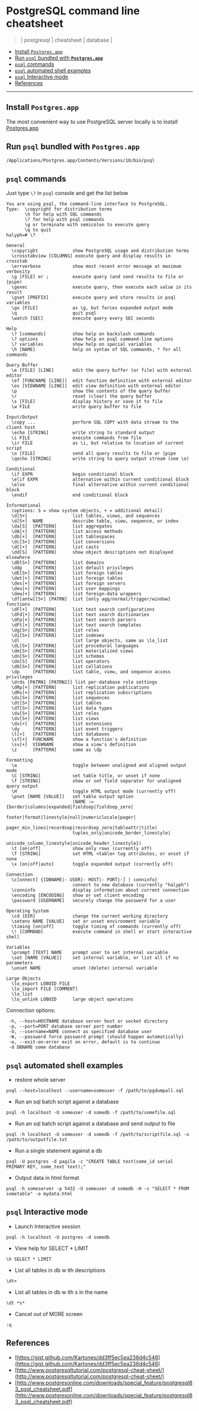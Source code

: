 # PostgreSQL command line cheatsheet
> | postgresql | cheatsheet | database |

- [Install `Postgres.app`](#install-postgresapp)
- [Run `psql` bundled with **`Postgres.app`**](#run-psql-bundled-with-postgresapp)
- [`psql` commands](#psql-commands)
- [`psql` automated shell examples](#psql-automated-shell-examples)
- [`psql` Interactive mode](#psql-interactive-mode)
- [References](#references)

---

## Install `Postgres.app`

The most convenient way to use PostgreSQL server locally is to install [Postgres.app](https://postgresapp.com/)

## Run `psql` bundled with **`Postgres.app`**

```bash
/Applications/Postgres.app/Contents/Versions/10/bin/psql
```

## `psql` commands

Just type `\?` in `psql` console and get the list below

```
You are using psql, the command-line interface to PostgreSQL.
Type:  \copyright for distribution terms
       \h for help with SQL commands
       \? for help with psql commands
       \g or terminate with semicolon to execute query
       \q to quit
halyph=# \?

General
  \copyright             show PostgreSQL usage and distribution terms
  \crosstabview [COLUMNS] execute query and display results in crosstab
  \errverbose            show most recent error message at maximum verbosity
  \g [FILE] or ;         execute query (and send results to file or |pipe)
  \gexec                 execute query, then execute each value in its result
  \gset [PREFIX]         execute query and store results in psql variables
  \gx [FILE]             as \g, but forces expanded output mode
  \q                     quit psql
  \watch [SEC]           execute query every SEC seconds

Help
  \? [commands]          show help on backslash commands
  \? options             show help on psql command-line options
  \? variables           show help on special variables
  \h [NAME]              help on syntax of SQL commands, * for all commands

Query Buffer
  \e [FILE] [LINE]       edit the query buffer (or file) with external editor
  \ef [FUNCNAME [LINE]]  edit function definition with external editor
  \ev [VIEWNAME [LINE]]  edit view definition with external editor
  \p                     show the contents of the query buffer
  \r                     reset (clear) the query buffer
  \s [FILE]              display history or save it to file
  \w FILE                write query buffer to file

Input/Output
  \copy ...              perform SQL COPY with data stream to the client host
  \echo [STRING]         write string to standard output
  \i FILE                execute commands from file
  \ir FILE               as \i, but relative to location of current script
  \o [FILE]              send all query results to file or |pipe
  \qecho [STRING]        write string to query output stream (see \o)

Conditional
  \if EXPR               begin conditional block
  \elif EXPR             alternative within current conditional block
  \else                  final alternative within current conditional block
  \endif                 end conditional block

Informational
  (options: S = show system objects, + = additional detail)
  \d[S+]                 list tables, views, and sequences
  \d[S+]  NAME           describe table, view, sequence, or index
  \da[S]  [PATTERN]      list aggregates
  \dA[+]  [PATTERN]      list access methods
  \db[+]  [PATTERN]      list tablespaces
  \dc[S+] [PATTERN]      list conversions
  \dC[+]  [PATTERN]      list casts
  \dd[S]  [PATTERN]      show object descriptions not displayed elsewhere
  \dD[S+] [PATTERN]      list domains
  \ddp    [PATTERN]      list default privileges
  \dE[S+] [PATTERN]      list foreign tables
  \det[+] [PATTERN]      list foreign tables
  \des[+] [PATTERN]      list foreign servers
  \deu[+] [PATTERN]      list user mappings
  \dew[+] [PATTERN]      list foreign-data wrappers
  \df[antw][S+] [PATRN]  list [only agg/normal/trigger/window] functions
  \dF[+]  [PATTERN]      list text search configurations
  \dFd[+] [PATTERN]      list text search dictionaries
  \dFp[+] [PATTERN]      list text search parsers
  \dFt[+] [PATTERN]      list text search templates
  \dg[S+] [PATTERN]      list roles
  \di[S+] [PATTERN]      list indexes
  \dl                    list large objects, same as \lo_list
  \dL[S+] [PATTERN]      list procedural languages
  \dm[S+] [PATTERN]      list materialized views
  \dn[S+] [PATTERN]      list schemas
  \do[S]  [PATTERN]      list operators
  \dO[S+] [PATTERN]      list collations
  \dp     [PATTERN]      list table, view, and sequence access privileges
  \drds [PATRN1 [PATRN2]] list per-database role settings
  \dRp[+] [PATTERN]      list replication publications
  \dRs[+] [PATTERN]      list replication subscriptions
  \ds[S+] [PATTERN]      list sequences
  \dt[S+] [PATTERN]      list tables
  \dT[S+] [PATTERN]      list data types
  \du[S+] [PATTERN]      list roles
  \dv[S+] [PATTERN]      list views
  \dx[+]  [PATTERN]      list extensions
  \dy     [PATTERN]      list event triggers
  \l[+]   [PATTERN]      list databases
  \sf[+]  FUNCNAME       show a function's definition
  \sv[+]  VIEWNAME       show a view's definition
  \z      [PATTERN]      same as \dp

Formatting
  \a                     toggle between unaligned and aligned output mode
  \C [STRING]            set table title, or unset if none
  \f [STRING]            show or set field separator for unaligned query output
  \H                     toggle HTML output mode (currently off)
  \pset [NAME [VALUE]]   set table output option
                         (NAME := {border|columns|expanded|fieldsep|fieldsep_zero|
                         footer|format|linestyle|null|numericlocale|pager|
                         pager_min_lines|recordsep|recordsep_zero|tableattr|title|
                         tuples_only|unicode_border_linestyle|
                         unicode_column_linestyle|unicode_header_linestyle})
  \t [on|off]            show only rows (currently off)
  \T [STRING]            set HTML <table> tag attributes, or unset if none
  \x [on|off|auto]       toggle expanded output (currently off)

Connection
  \c[onnect] {[DBNAME|- USER|- HOST|- PORT|-] | conninfo}
                         connect to new database (currently "halyph")
  \conninfo              display information about current connection
  \encoding [ENCODING]   show or set client encoding
  \password [USERNAME]   securely change the password for a user

Operating System
  \cd [DIR]              change the current working directory
  \setenv NAME [VALUE]   set or unset environment variable
  \timing [on|off]       toggle timing of commands (currently off)
  \! [COMMAND]           execute command in shell or start interactive shell

Variables
  \prompt [TEXT] NAME    prompt user to set internal variable
  \set [NAME [VALUE]]    set internal variable, or list all if no parameters
  \unset NAME            unset (delete) internal variable

Large Objects
  \lo_export LOBOID FILE
  \lo_import FILE [COMMENT]
  \lo_list
  \lo_unlink LOBOID      large object operations
```

Connection options:

```
 -h, --host=HOSTNAME database server host or socket directory
 -p, --port=PORT database server port number
 -U, --username=NAME connect as specified database user
 -W, --password force password prompt (should happen automatically)
 -e, --exit-on-error exit on error, default is to continue
 -d DBNAME some database
```

## `psql` automated shell examples

- restore whole server

```
psql --host=localhost --username=someuser -f /path/to/pgdumpall.sql
```

- Run an sql batch script against a database

```
psql -h localhost -U someuser -d somedb -f /path/to/somefile.sql
```

- Run an sql batch script against a database and send output to file

```
psql -h localhost -U someuser -d somedb -f /path/to/scriptfile.sql -o /path/to/outputfile.txt
```

- Run a single statement against a db

```
psql -U postgres -d pagila -c "CREATE TABLE test(some_id serial PRIMARY KEY, some_text text);"
```

- Output data in html format

```
psql -h someserver -p 5432 -U someuser -d somedb -H -c "SELECT * FROM sometable" -o mydata.html
```

## `psql` Interactive mode

- Launch Interactive session
```
psql -h localhost -U postgres -d somedb
```

- View help for SELECT * LIMIT
  
```
\h SELECT * LIMIT
```

- List all tables in db w ith descriptions

```
\dt+
```

- List all tables in db w ith s in the name

```
\dt *s*
```

- Cancel out of MORE screen

```
:q
```

## References

- [https://gist.github.com/Kartones/dd3ff5ec5ea238d4c546](https://gist.github.com/Kartones/dd3ff5ec5ea238d4c546)
- [http://www.postgresqltutorial.com/postgresql-cheat-sheet/](http://www.postgresqltutorial.com/postgresql-cheat-sheet/)
- [http://www.postgresonline.com/downloads/special_feature/postgresql83_psql_cheatsheet.pdf](http://www.postgresonline.com/downloads/special_feature/postgresql83_psql_cheatsheet.pdf)